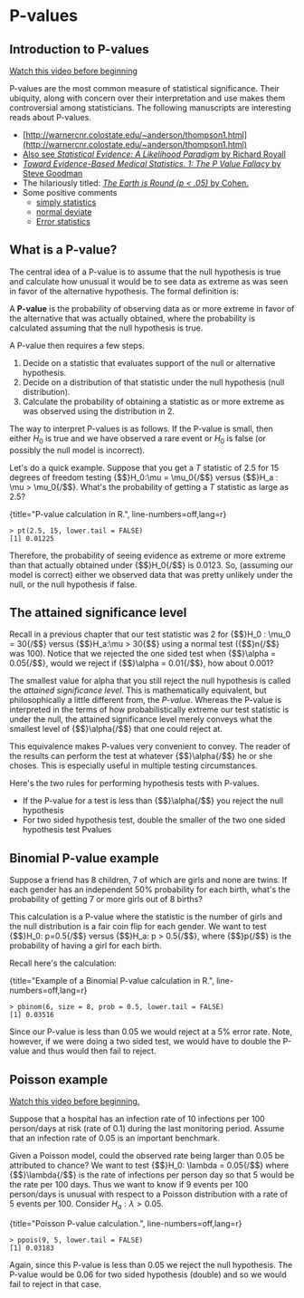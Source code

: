 # P-values

## Introduction to P-values
[Watch this video before beginning](http://youtu.be/Ky68x_7iK6c?list=PLpl-gQkQivXiBmGyzLrUjzsblmQsLtkzJ)

P-values are the most common measure of statistical significance.
Their ubiquity, along with concern over their interpretation and use
makes them controversial among statisticians.
The following manuscripts are interesting reads about P-values.

* [http://warnercnr.colostate.edu/~anderson/thompson1.html](http://warnercnr.colostate.edu/~anderson/thompson1.html)
* [Also see *Statistical Evidence: A Likelihood Paradigm* by Richard Royall](http://www.crcpress.com/product/isbn/9780412044113)
* [*Toward Evidence-Based Medical Statistics. 1: The P Value Fallacy* by Steve Goodman](https://scholar.google.com/scholar?q=towards+evidence+based+medical+statistics+the+p-value+fallacy&hl=en&as_sdt=0&as_vis=1&oi=scholart&sa=X&ei=uOTjVNHdG4anggSMlYOwBQ&ved=0CBsQgQMwAA)
* The hilariously titled: [*The Earth is Round (p < .05)* by Cohen.](http://www.scopus.com/record/display.url?eid=2-s2.0-0039802908&origin=inward&txGid=BBE363C58BE8785BFF9E71AB60004733.ZmAySxCHIBxxTXbnsoe5w%3a2)
* Some positive comments
  * [simply statistics](http://simplystatistics.org/2012/01/06/p-values-and-hypothesis-testing-get-a-bad-rap-but-we/)
  * [normal deviate](http://normaldeviate.wordpress.com/2013/03/14/double-misunderstandings-about-p-values/)
  * [Error statistics](http://errorstatistics.com/2013/06/14/p-values-cant-be-trusted-except-when-used-to-argue-that-p-values-cant-be-trusted/)


## What is a P-value?

The central idea of a P-value is to assume that the null hypothesis is true and
calculate how unusual it would be to see data as extreme as was seen
in favor of the alternative hypothesis. The formal definition is:

A **P-value** is the probability of observing data as or more extreme in
favor of the alternative that was actually obtained, where the probability
is calculated assuming that the null hypothesis is true.


A P-value then requires a few steps.
1. Decide on a statistic that evaluates support of the null or alternative hypothesis.
2. Decide on a distribution of that statistic under the null hypothesis (null distribution).
3. Calculate the probability of obtaining a statistic as or more extreme as was observed
using the distribution in 2.

The way to interpret P-values is as follows. If the P-value is small, then either $H_0$ is true and we have observed a rare event or $H_0$ is false (or possibly the null model is incorrect).

Let's do a quick example. Suppose that you get a $T$ statistic of 2.5
for 15 degrees of freedom  testing {$$}H_0:\mu = \mu_0{/$$}
versus {$$}H_a : \mu > \mu_0{/$$}.
What's the probability of getting a $T$ statistic as large as 2.5?

{title="P-value calculation in R.", line-numbers=off,lang=r}
~~~
> pt(2.5, 15, lower.tail = FALSE)
[1] 0.01225
~~~

Therefore, the probability of seeing evidence as extreme or more extreme than that actually obtained under {$$}H_0{/$$} is 0.0123. So, (assuming our model is correct)
either we observed data that was pretty unlikely under the null, or the null
hypothesis if false.

## The attained significance level

Recall in a previous chapter that our
test statistic was 2 for {$$}H_0 : \mu_0  = 30{/$$} versus {$$}H_a:\mu > 30{$$}
using a normal test ({$$}n{/$$} was 100). Notice that we rejected the one
sided test when {$$}\alpha = 0.05{/$$}, would we reject if {$$}\alpha = 0.01{/$$},
how about 0.001?

The smallest value for alpha that you still reject the null hypothesis is called
the *attained significance level*.
This is mathematically equivalent, but philosophically a little different from,
the *P-value*. Whereas the P-value is interpreted in the terms of how
probabilistically extreme our test statistic is under the null, the attained
significance level merely conveys what the smallest level of {$$}\alpha{/$$}
that one could reject at.


This equivalence makes P-values very convenient to convey. The reader of
the results can perform the test at whatever {$$}\alpha{/$$} he or she
choses. This is especially useful in multiple testing circumstances.

Here's the two rules for performing hypothesis tests with P-values.
* If the P-value for a test is less than {$$}\alpha{/$$} you reject the null hypothesis
* For two sided hypothesis test, double the smaller of the two one
  sided hypothesis test Pvalues


## Binomial P-value example
Suppose a friend has 8 children, 7 of which are girls and none are twins.
If each gender has an independent 50% probability for each birth,
what's the probability of getting 7 or more girls out of 8 births?

This calculation is a P-value where the statistic is the number of girls
and the null distribution is a fair coin flip for each gender. We want to test
{$$}H_0: p=0.5{/$$} versus {$$}H_a: p > 0.5{/$$}, where {$$}p{/$$} is the
probability of having a girl for each birth.

Recall here's the calculation:

{title="Example of a Binomial P-value calculation in R.", line-numbers=off,lang=r}
~~~
> pbinom(6, size = 8, prob = 0.5, lower.tail = FALSE)
[1] 0.03516
~~~

Since our P-value is less than 0.05 we would reject at a 5% error rate. Note,
however, if we were doing a two sided test, we would have to double the P-value
and thus would then fail to reject.

## Poisson example
[Watch this video before beginning.](http://youtu.be/Tcw2OVyEX3s?list=PLpl-gQkQivXiBmGyzLrUjzsblmQsLtkzJ )

Suppose that a hospital has an infection rate of
10 infections per 100 person/days at risk (rate of 0.1)
during the last monitoring period. Assume that an infection rate of 0.05
is an important benchmark.

Given a Poisson model, could the observed rate being larger than
0.05 be attributed to chance? We want to test {$$}H_0: \lambda = 0.05{/$$}
where {$$}\lambda{/$$} is the rate of infections per person day so that
5 would be the rate per 100 days. Thus we want to know if 9 events per
100 person/days is unusual
with respect to a Poisson distribution with a rate of 5 events per 100.
Consider $H_a: \lambda > 0.05$.

{title="Poisson P-value calculation.", line-numbers=off,lang=r}
~~~
> ppois(9, 5, lower.tail = FALSE)
[1] 0.03183
~~~

Again, since this P-value is less than 0.05 we reject the null hypothesis.
The P-value would be 0.06 for  two sided hypothesis (double) and so we would
fail to reject in that case.
